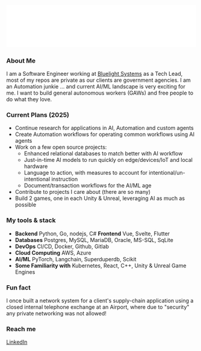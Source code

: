 <img src="top.svg" />

### About Me

I am a Software Engineer working at [Bluelight Systems](https://bluelightsystems.net) as a Tech Lead, most of my repos are private as our clients are government agencies.
I am an Automation junkie ... and current AI/ML landscape is very exciting for me. I want to build general autonomous workers (GAWs) and free people to do what they love.


### Current Plans (2025)

* Continue research for applications in AI, Automation and custom agents
* Create Automation workflows for operating common workflows using AI agents
* Work on a few open source projects:
    * Enhanced relational databases to match better with AI workflow
    * Just-in-time AI models to run quickly on edge/devices/IoT and local hardware
    * Language to action, with measures to account for intentional/un-intentional instruction
    * Document/transaction workflows for the AI/ML age 
* Contribute to projects I care about (there are so many)
* Build 2 games, one in each Unity & Unreal, leveraging AI as much as possible

### My tools & stack

- **Backend**
  Python, Go, nodejs, C#
 **Frontend**
  Vue, Svelte, Flutter
- **Databases**
  Postgres, MySQL, MariaDB, Oracle, MS-SQL, SqLite
- **DevOps**
  CI/CD, Docker, Github, Gitlab
- **Cloud Computing**
  AWS, Azure
- **AI/ML**
  PyTorch, Langchain, Superduperdb, Scikit
- **Some Familiarity with**
  Kubernetes, React, C++, Unity & Unreal Game Engines

### Fun fact

I once built a network system for a client's supply-chain application using a closed internal telephone exchange at an Airport, where due to "security" any private networking was not allowed!

### Reach me

[LinkedIn](https://www.linkedin.com/in/samintech/)


<!--
**Samanizer/samanizer** is a ✨ _special_ ✨ repository because its `README.md` (this file) appears on your GitHub profile.

Here are some ideas to get you started:

- 🔭 I’m currently working on ...
- 🌱 I’m currently learning ...
- 👯 I’m looking to collaborate on ...
- 🤔 I’m looking for help with ...
- 💬 Ask me about ...
- 📫 How to reach me: ...
- 😄 Pronouns: ...
- ⚡ Fun fact: ...
-->
